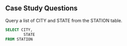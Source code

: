 ## Case Study Questions

Query a list of CITY and STATE from the STATION table. 

````sql
SELECT CITY,
        STATE
FROM STATION
````
